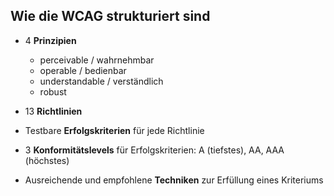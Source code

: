 ## Wie die WCAG strukturiert sind

- 4 **Prinzipien**

  - perceivable / wahrnehmbar
  - operable / bedienbar
  - understandable / verständlich
  - robust

- 13 **Richtlinien**
- Testbare **Erfolgskriterien** für jede Richtlinie
- 3 **Konformitätslevels** für Erfolgskriterien: A (tiefstes), AA, AAA (höchstes)
- Ausreichende und empfohlene **Techniken** zur Erfüllung eines Kriteriums
